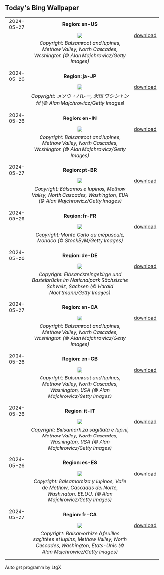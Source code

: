 ## Today's Bing Wallpaper
|      |      |      |
| :----: | :----: | :----: |
|2024-05-27|**Region: en-US**||
||![](https://www.bing.com/th?id=OHR.MethowWildflowers_EN-US4937353385_UHD.jpg&pid=hp&w=1152&h=648&rs=1&c=4)| [download](https://www.bing.com/th?id=OHR.MethowWildflowers_EN-US4937353385_UHD.jpg)|
||*Copyright: Balsamroot and lupines, Methow Valley, North Cascades, Washington (© Alan Majchrowicz/Getty Images)*
||
|||
|2024-05-26|**Region: ja-JP**||
||![](https://www.bing.com/th?id=OHR.MethowWildflowers_JA-JP2117575252_UHD.jpg&pid=hp&w=1152&h=648&rs=1&c=4)| [download](https://www.bing.com/th?id=OHR.MethowWildflowers_JA-JP2117575252_UHD.jpg)|
||*Copyright: メソウ・バレー, 米国 ワシントン州 (© Alan Majchrowicz/Getty Images)*
||
|||
|2024-05-26|**Region: en-IN**||
||![](https://www.bing.com/th?id=OHR.MethowWildflowers_EN-IN4970374222_UHD.jpg&pid=hp&w=1152&h=648&rs=1&c=4)| [download](https://www.bing.com/th?id=OHR.MethowWildflowers_EN-IN4970374222_UHD.jpg)|
||*Copyright: Balsamroot and lupines, Methow Valley, North Cascades, Washington (© Alan Majchrowicz/Getty Images)*
||
|||
|2024-05-27|**Region: pt-BR**||
||![](https://www.bing.com/th?id=OHR.MethowWildflowers_PT-BR0540541576_UHD.jpg&pid=hp&w=1152&h=648&rs=1&c=4)| [download](https://www.bing.com/th?id=OHR.MethowWildflowers_PT-BR0540541576_UHD.jpg)|
||*Copyright: Bálsamos e lupinos, Methow Valley, North Cascades, Washington, EUA (© Alan Majchrowicz/Getty Images)*
||
|||
|2024-05-26|**Region: fr-FR**||
||![](https://www.bing.com/th?id=OHR.MonacoGP_FR-FR9314919538_UHD.jpg&pid=hp&w=1152&h=648&rs=1&c=4)| [download](https://www.bing.com/th?id=OHR.MonacoGP_FR-FR9314919538_UHD.jpg)|
||*Copyright: Monte Carlo au crépuscule, Monaco (©  StockByM/Getty Images)*
||
|||
|2024-05-26|**Region: de-DE**||
||![](https://www.bing.com/th?id=OHR.ElbeSandstone_DE-DE9941836770_UHD.jpg&pid=hp&w=1152&h=648&rs=1&c=4)| [download](https://www.bing.com/th?id=OHR.ElbeSandstone_DE-DE9941836770_UHD.jpg)|
||*Copyright: Elbsandsteingebirge und Basteibrücke im Nationalpark Sächsische Schweiz, Sachsen (© Harald Nachtmann/Getty Images)*
||
|||
|2024-05-27|**Region: en-CA**||
||![](https://www.bing.com/th?id=OHR.MethowWildflowers_EN-CA5562185332_UHD.jpg&pid=hp&w=1152&h=648&rs=1&c=4)| [download](https://www.bing.com/th?id=OHR.MethowWildflowers_EN-CA5562185332_UHD.jpg)|
||*Copyright: Balsamroot and lupines, Methow Valley, North Cascades, Washington (© Alan Majchrowicz/Getty Images)*
||
|||
|2024-05-26|**Region: en-GB**||
||![](https://www.bing.com/th?id=OHR.MethowWildflowers_EN-GB8398636525_UHD.jpg&pid=hp&w=1152&h=648&rs=1&c=4)| [download](https://www.bing.com/th?id=OHR.MethowWildflowers_EN-GB8398636525_UHD.jpg)|
||*Copyright: Balsamroot and lupines, Methow Valley, North Cascades, Washington, USA (© Alan Majchrowicz/Getty Images)*
||
|||
|2024-05-26|**Region: it-IT**||
||![](https://www.bing.com/th?id=OHR.MethowWildflowers_IT-IT7261352417_UHD.jpg&pid=hp&w=1152&h=648&rs=1&c=4)| [download](https://www.bing.com/th?id=OHR.MethowWildflowers_IT-IT7261352417_UHD.jpg)|
||*Copyright: Balsamorhiza sagittata e lupini, Methow Valley, North Cascades, Washington, USA (© Alan Majchrowicz/Getty Images)*
||
|||
|2024-05-26|**Region: es-ES**||
||![](https://www.bing.com/th?id=OHR.MethowWildflowers_ES-ES5583730186_UHD.jpg&pid=hp&w=1152&h=648&rs=1&c=4)| [download](https://www.bing.com/th?id=OHR.MethowWildflowers_ES-ES5583730186_UHD.jpg)|
||*Copyright: Balsamorhiza y lupinos, Valle de Methow, Cascadas del Norte, Washington, EE.UU. (© Alan Majchrowicz/Getty Images)*
||
|||
|2024-05-27|**Region: fr-CA**||
||![](https://www.bing.com/th?id=OHR.MethowWildflowers_FR-CA3284491612_UHD.jpg&pid=hp&w=1152&h=648&rs=1&c=4)| [download](https://www.bing.com/th?id=OHR.MethowWildflowers_FR-CA3284491612_UHD.jpg)|
||*Copyright: Balsamorhize à feuilles sagittées et lupins, Methow Valley, North Cascades, Washington, États-Unis (© Alan Majchrowicz/Getty Images)*
||
|||

Auto get programm by LtgX
